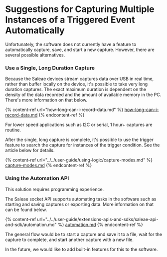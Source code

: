 # Suggestions for Capturing Multiple Instances of a Triggered Event Automatically

Unfortunately, the software does not currently have a feature to automatically capture, save, and start a new capture. However, there are several possible alternatives.

### **Use a Single, Long Duration Capture**

Because the Saleae devices stream captures data over USB in real time, rather than buffer locally on the device, it's possible to take very long duration captures. The exact maximum duration is dependent on the density of the data recorded and the amount of available memory in the PC. There's more information on that below.

{% content-ref url="how-long-can-i-record-data.md" %}
[how-long-can-i-record-data.md](how-long-can-i-record-data.md)
{% endcontent-ref %}

For lower speed applications such as I2C or serial, 1 hour+ captures are routine.

After the single, long capture is complete, it's possible to use the trigger feature to search the capture for instances of the trigger condition. See the article below for details.

{% content-ref url="../../user-guide/using-logic/capture-modes.md" %}
[capture-modes.md](../../user-guide/using-logic/capture-modes.md)
{% endcontent-ref %}

### **Using the Automation API**

This solution requires programming experience.

The Saleae socket API supports automating tasks in the software such as starting and saving captures or exporting data. More information on that can be found below.

{% content-ref url="../../user-guide/extensions-apis-and-sdks/saleae-api-and-sdk/automation.md" %}
[automation.md](../../user-guide/extensions-apis-and-sdks/saleae-api-and-sdk/automation.md)
{% endcontent-ref %}

The general flow would be to start a capture and save it to a file, wait for the capture to complete, and start another capture with a new file.

In the future, we would like to add built-in features for this to the software.
